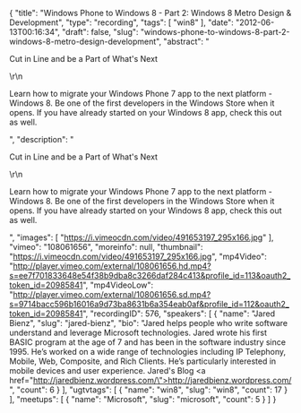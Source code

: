 {
  "title": "Windows Phone to Windows 8 - Part 2: Windows 8 Metro Design & Development",
  "type": "recording",
  "tags": [
    "win8"
  ],
  "date": "2012-06-13T00:16:34",
  "draft": false,
  "slug": "windows-phone-to-windows-8-part-2-windows-8-metro-design-development",
  "abstract": "<p>Cut in Line and be a Part of What's Next</p>\r\n<p>Learn how to migrate your Windows Phone 7 app to the next platform - Windows 8. Be one of the first developers in the Windows Store when it opens. If you have already started on your Windows 8 app, check this out as well.</p>",
  "description": "<p>Cut in Line and be a Part of What's Next</p>\r\n<p>Learn how to migrate your Windows Phone 7 app to the next platform - Windows 8. Be one of the first developers in the Windows Store when it opens. If you have already started on your Windows 8 app, check this out as well.</p>",
  "images": [
    "https://i.vimeocdn.com/video/491653197_295x166.jpg"
  ],
  "vimeo": "108061656",
  "moreinfo": null,
  "thumbnail": "https://i.vimeocdn.com/video/491653197_295x166.jpg",
  "mp4Video": "http://player.vimeo.com/external/108061656.hd.mp4?s=ee7f701833648e54f38b9dba8c3266daf284c413&profile_id=113&oauth2_token_id=20985841",
  "mp4VideoLow": "http://player.vimeo.com/external/108061656.sd.mp4?s=9714bacc596b16016a9d73ba8631b6a354eab0af&profile_id=112&oauth2_token_id=20985841",
  "recordingID": 576,
  "speakers": [
    {
      "name": "Jared Bienz",
      "slug": "jared-bienz",
      "bio": "Jared helps people who write software understand and leverage Microsoft technologies. Jared wrote his first BASIC program at the age of 7 and has been in the software industry since 1995. He’s worked on a wide range of technologies including IP Telephony, Mobile, Web, Composite, and Rich Clients. He’s particularly interested in mobile devices and user experience. Jared's Blog <a href=\"http://jaredbienz.wordpress.com/\">http://jaredbienz.wordpress.com/</a>",
      "count": 6
    }
  ],
  "ugtvtags": [
    {
      "name": "win8",
      "slug": "win8",
      "count": 17
    }
  ],
  "meetups": [
    {
      "name": "Microsoft",
      "slug": "microsoft",
      "count": 5
    }
  ]
}